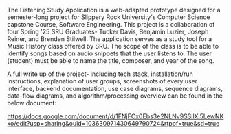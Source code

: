 The Listening Study Application is a web-adapted prototype designed for a semester-long project for Slippery Rock University's Computer Science capstone Course, Software Engineering.  This project is a collaboration of four Spring '25 SRU Graduates- Tucker Davis, Benjamin Luzier, Joseph Reiner, and Brenden Stilwell.  The application serves as a study tool for a Music History class offered by SRU.  The scope of the class is to be able to identify songs based on audio snippets that the user listens to.  The user (student) must be able to name the title, composer, and year of the song.  

A full write up of the project- including tech stack, installation/run instructions, explanation of user groups, screenshots of every user interface, backend documentation, use case diagrams, sequence diagrams, data-flow diagrams, and algorithm/processing overview can be found in the below document:

https://docs.google.com/document/d/1FNjFCx0Ebs3e2NLNv9SSilXl5LewNKxo/edit?usp=sharing&ouid=103630971430649790724&rtpof=true&sd=true
